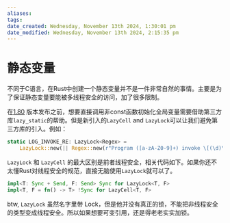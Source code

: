 ```yaml
---
aliases: 
tags: 
date_created: Wednesday, November 13th 2024, 1:30:01 pm
date_modified: Wednesday, November 13th 2024, 2:15:35 pm
---
```


# 静态变量

不同于C语言，在Rust中创建一个静态变量并不是一件非常自然的事情。主要是为了保证静态变量要能被多线程安全的访问，加了很多限制。

在[1.80](https://blog.rust-lang.org/2024/07/25/Rust-1.80.0.html) 版本发布之前，想要直接调用非const函数初始化全局变量需要借助第三方库`lazy_static`的帮助。但是新引入的`LazyCell` and `LazyLock`可以让我们避免第三方库的引入。例如：

```rust
static LOG_INVOKE_RE: LazyLock<Regex> =
    LazyLock::new(|| Regex::new(r"Program ([a-zA-Z0-9]+) invoke \[(\d)\]").unwrap());
```

`LazyLock` 和 `LazyCell` 的最大区别是前者线程安全，相关代码如下。如果你还不太懂Rust对线程安全的规范，直接无脑使用`LazyLock`就可以了。

```rust
impl<T: Sync + Send, F: Send> Sync for LazyLock<T, F>
impl<T, F = fn() -> T> !Sync for LazyCell<T, F>
```

btw, `LazyLock` 虽然名字里带 Lock，但是他并没有真正的锁，不能把非线程安全的类型变成线程安全。所以如果想要可变引用，还是得老老实实加锁。
